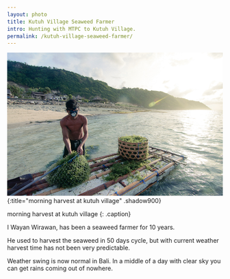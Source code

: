 ```yaml
---
layout: photo
title: Kutuh Village Seaweed Farmer
intro: Hunting with MTPC to Kutuh Village.
permalink: /kutuh-village-seaweed-farmer/
---
```

![morning harvest at kutuh village](/images/DSC_5774.jpg "morning harvest at kutuh village")
{:title="morning harvest at kutuh village" .shadow900}

morning harvest at kutuh village 
{: .caption}
 
I Wayan Wirawan, has been a seaweed farmer for 10 years.

He used to harvest the seaweed in 50 days cycle, but with current weather harvest time has not been very predictable.

Weather swing is now normal in Bali. In a middle of a day with clear sky you can get rains coming out of nowhere.